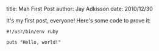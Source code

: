 title: Mah First Post
author: Jay Adkisson
date: 2010/12/30

It's my first post, everyone!  Here's some code to prove it:

    #!/usr/bin/env ruby

    puts "Hello, world!"
